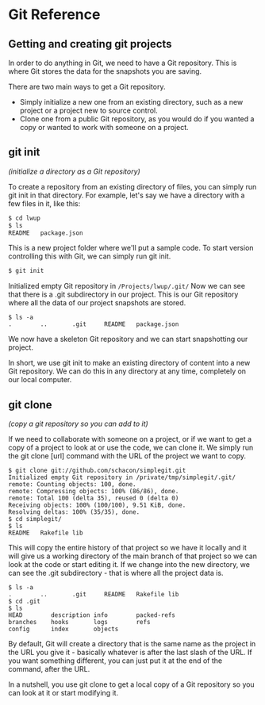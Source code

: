# Git Reference

## Getting and creating git projects
In order to do anything in Git, we need to have a Git repository. This is where Git stores the data for the snapshots you are saving.

There are two main ways to get a Git repository.
* Simply initialize a new one from an existing directory, such as a new project or a project new to source control.
* Clone one from a public Git repository, as you would do if you wanted a copy or wanted to work with someone on a project.

## git init
_(initialize a directory as a Git repository)_

To create a repository from an existing directory of files, you can simply run git init in that directory. For example, let's say we have a directory with a few files in it, like this:
```bash
$ cd lwup
$ ls
README   package.json
```
This is a new project folder where we'll put a sample code. To start version controlling this with Git, we can simply run git init.
```sh
$ git init
```
Initialized empty Git repository in ```/Projects/lwup/.git/```
Now we can see that there is a .git subdirectory in our project. This is our Git repository where all the data of our project snapshots are stored.
```
$ ls -a
.        ..       .git     README   package.json
```
We now have a skeleton Git repository and we can start snapshotting our project.

In short, we use git init to make an existing directory of content into a new Git repository. We can do this in any directory at any time, completely on our local computer.

## git clone
_(copy a git repository so you can add to it)_

If we need to collaborate with someone on a project, or if we want to get a copy of a project to look at or use the code, we can clone it. We simply run the git clone [url] command with the URL of the project we want to copy.
```console
$ git clone git://github.com/schacon/simplegit.git
Initialized empty Git repository in /private/tmp/simplegit/.git/
remote: Counting objects: 100, done.
remote: Compressing objects: 100% (86/86), done.
remote: Total 100 (delta 35), reused 0 (delta 0)
Receiving objects: 100% (100/100), 9.51 KiB, done.
Resolving deltas: 100% (35/35), done.
$ cd simplegit/
$ ls
README   Rakefile lib
```
This will copy the entire history of that project so we have it locally and it will give us a working directory of the main branch of that project so we can look at the code or start editing it. If we change into the new directory, we can see the .git subdirectory - that is where all the project data is.
```console
$ ls -a
.        ..       .git     README   Rakefile lib
$ cd .git
$ ls
HEAD        description info        packed-refs
branches    hooks       logs        refs
config      index       objects
```
By default, Git will create a directory that is the same name as the project in the URL you give it - basically whatever is after the last slash of the URL. If you want something different, you can just put it at the end of the command, after the URL.

In a nutshell, you use git clone to get a local copy of a Git repository so you can look at it or start modifying it.
